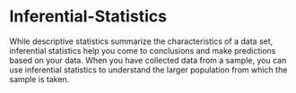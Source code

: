 # Inferential-Statistics
While descriptive statistics summarize the characteristics of a data set, inferential statistics help you come to conclusions and make predictions based on your data.  When you have collected data from a sample, you can use inferential statistics to understand the larger population from which the sample is taken.
